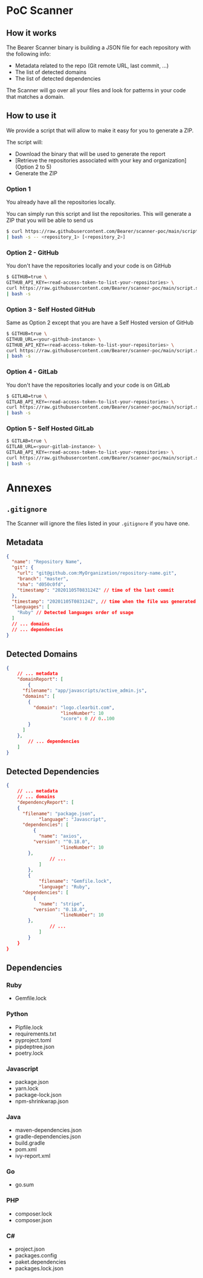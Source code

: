 # PoC Scanner

## How it works

The Bearer Scanner binary is building a JSON file for each repository with the following info:

- Metadata related to the repo (Git remote URL, last commit, ...)
- The list of detected domains
- The list of detected dependencies

The Scanner will go over all your files and look for patterns in your code that matches a domain.

## How to use it

We provide a script that will allow to make it easy for you to generate a ZIP.

The script will:

- Download the binary that will be used to generate the report
- [Retrieve the repositories associated with your key and organization] (Option 2 to 5)
- Generate the ZIP

### Option 1

You already have all the repositories locally.

You can simply run this script and list the repositories. This will generate a ZIP that you will be able to send us

```bash
$ curl https://raw.githubusercontent.com/Bearer/scanner-poc/main/script.sh \
| bash -s -- <repository_1> [<repository_2>]
```

### Option 2 - GitHub

You don't have the repositories locally and your code is on GitHub

```bash
$ GITHUB=true \
GITHUB_API_KEY=<read-access-token-to-list-your-repositories> \
curl https://raw.githubusercontent.com/Bearer/scanner-poc/main/script.sh \
| bash -s
```

### Option 3 - Self Hosted GitHub

Same as Option 2 except that you are have a Self Hosted version of GitHub

```bash
$ GITHUB=true \
GITHUB_URL=<your-github-instance> \
GITHUB_API_KEY=<read-access-token-to-list-your-repositories> \
curl https://raw.githubusercontent.com/Bearer/scanner-poc/main/script.sh \
| bash -s
```

### Option 4 - GitLab

You don't have the repositories locally and your code is on GitLab

```bash
$ GITLAB=true \
GITLAB_API_KEY=<read-access-token-to-list-your-repositories> \
curl https://raw.githubusercontent.com/Bearer/scanner-poc/main/script.sh \
| bash -s
```

### Option 5 - Self Hosted GitLab

```bash
$ GITLAB=true \
GITLAB_URL=<your-gitlab-instance> \
GITLAB_API_KEY=<read-access-token-to-list-your-repositories> \
curl https://raw.githubusercontent.com/Bearer/scanner-poc/main/script.sh \
| bash -s
```

# Annexes

## `.gitignore`

The Scanner will ignore the files listed in your `.gitignore` if you have one.

## Metadata

```json
{
  "name": "Repository Name",
  "git": {
    "url": "git@github.com:MyOrganization/repository-name.git",
    "branch": "master",
    "sha": "d050c0fd",
    "timestamp": "20201105T083124Z" // time of the last commit
  },
  "timestamp": "20201105T083124Z", // time when the file was generated
  "languages": [
    "Ruby" // Detected languages order of usage
  ]
  // ... domains
  // ... dependencies
}
```

## Detected Domains

```json
{
	// ... metadata
	"domainReport": [
		{
      "filename": "app/javascripts/active_admin.js",
      "domains": [
        {
          "domain": "logo.clearbit.com",
					"lineNumber": 10
					"score": 0 // 0..100
        }
      ]
    },
		// ... dependencies
	]
}
```

## Detected Dependencies

```json
{
	// ... metadata
	// ... domains
	"dependencyReport": [
    {
      "filename": "package.json",
			"language": "Javascript",
      "dependencies": [
	      {
	        "name": "axios",
          "version": "^0.18.0",
					"lineNumber": 10
        },
				// ...
			]
		},
		{
			"filename": "Gemfile.lock",
			"language": "Ruby",
      "dependencies": [
	      {
	        "name": "stripe",
          "version": "0.18.0",
					"lineNumber": 10
        },
				// ...
			]
		}
	}
}
```

## Dependencies

### Ruby

- Gemfile.lock

### Python

- Pipfile.lock
- requirements.txt
- pyproject.toml
- pipdeptree.json
- poetry.lock

### Javascript

- package.json
- yarn.lock
- package-lock.json
- npm-shrinkwrap.json

### Java

- maven-dependencies.json
- gradle-dependencies.json
- build.gradle
- pom.xml
- ivy-report.xml

### Go

- go.sum

### PHP

- composer.lock
- composer.json

### C#

- project.json
- packages.config
- paket.dependencies
- packages.lock.json
